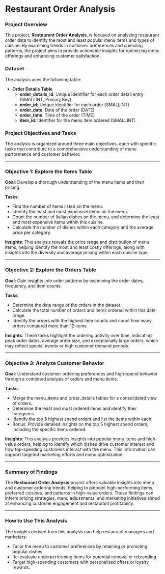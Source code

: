 
# Restaurant Order Analysis

### Project Overview

This project, **Restaurant Order Analysis**, is focused on analyzing restaurant order data to identify the most and least popular menu items and types of cuisine. By examining trends in customer preferences and spending patterns, the project aims to provide actionable insights for optimizing menu offerings and enhancing customer satisfaction.

### Dataset

The analysis uses the following table:

- **Order Details Table**  
  - **order_details_id**: Unique identifier for each order detail entry (SMALLINT, Primary Key)
  - **order_id**: Unique identifier for each order (SMALLINT)
  - **order_date**: Date of the order (DATE)
  - **order_time**: Time of the order (TIME)
  - **item_id**: Identifier for the menu item ordered (SMALLINT)

### Project Objectives and Tasks

The analysis is organized around three main objectives, each with specific tasks that contribute to a comprehensive understanding of menu performance and customer behavior.

---

### Objective 1: Explore the Items Table

**Goal**: Develop a thorough understanding of the menu items and their pricing.

**Tasks**:
- Find the number of items listed on the menu.
- Identify the least and most expensive items on the menu.
- Count the number of Italian dishes on the menu, and determine the least and most expensive items within this cuisine.
- Calculate the number of dishes within each category and the average price per category.

**Insights**:
This analysis reveals the price range and distribution of menu items, helping identify the most and least costly offerings, along with insights into the diversity and average pricing within each cuisine type.

---

### Objective 2: Explore the Orders Table

**Goal**: Gain insights into order patterns by examining the order dates, frequency, and item counts.

**Tasks**:
- Determine the date range of the orders in the dataset.
- Calculate the total number of orders and items ordered within this date range.
- Identify the orders with the highest item counts and count how many orders contained more than 12 items.

**Insights**:
These tasks highlight the ordering activity over time, indicating peak order dates, average order size, and exceptionally large orders, which may reflect special events or high customer demand periods.

---

### Objective 3: Analyze Customer Behavior

**Goal**: Understand customer ordering preferences and high-spend behavior through a combined analysis of orders and menu items.

**Tasks**:
- Merge the menu_items and order_details tables for a consolidated view of orders.
- Determine the least and most ordered items and identify their categories.
- Identify the top 5 highest spend orders and list the items within each.
- Bonus: Provide detailed insights on the top 5 highest spend orders, including the specific items ordered.

**Insights**:
This analysis provides insights into popular menu items and high-value orders, helping to identify which dishes drive customer interest and how top-spending customers interact with the menu. This information can support targeted marketing efforts and menu optimization.

---

### Summary of Findings

The **Restaurant Order Analysis** project offers valuable insights into menu and customer ordering trends, helping to pinpoint high-performing items, preferred cuisines, and patterns in high-value orders. These findings can inform pricing strategies, menu adjustments, and marketing initiatives aimed at enhancing customer engagement and restaurant profitability.

---

### How to Use This Analysis

The insights derived from this analysis can help restaurant managers and marketers:
- Tailor the menu to customer preferences by retaining or promoting popular dishes.
- Re-evaluate underperforming items for potential removal or rebranding.
- Target high-spending customers with personalized offers or loyalty rewards.
